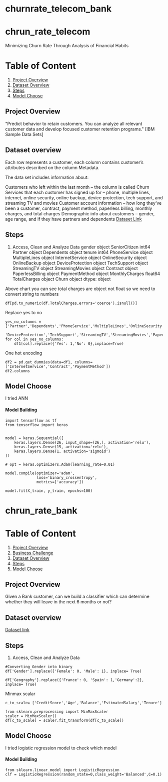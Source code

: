 # churnrate_telecom_bank

# chrun_rate_telecom

Minimizing Churn Rate Through Analysis of Financial Habits

# Table of Content
1. [Project Overview](#project)
2. [Dataset Overview](#dataset)
3. [Steps](#steps)
4. [Model Choose](#model)

<a name="project"></a>
## Project Overview

"Predict behavior to retain customers. You can analyze all relevant customer data and develop focused customer retention programs." [IBM Sample Data Sets]

<a name="dataset"></a>
## Dataset overview
Each row represents a customer, each column contains customer’s attributes described on the column Metadata.

The data set includes information about:

Customers who left within the last month – the column is called Churn
Services that each customer has signed up for – phone, multiple lines, internet, online security, online backup, device protection, tech support, and streaming TV and movies
Customer account information – how long they’ve been a customer, contract, payment method, paperless billing, monthly charges, and total charges
Demographic info about customers – gender, age range, and if they have partners and dependents
<a href='https://www.kaggle.com/blastchar/telco-customer-churn'>Dataset Link</a>
<a name="steps"></a>
## Steps  
1. Access, Clean and Analyze Data
gender               object
SeniorCitizen         int64
Partner              object
Dependents           object
tenure                int64
PhoneService         object
MultipleLines        object
InternetService      object
OnlineSecurity       object
OnlineBackup         object
DeviceProtection     object
TechSupport          object
StreamingTV          object
StreamingMovies      object
Contract             object
PaperlessBilling     object
PaymentMethod        object
MonthlyCharges      float64
TotalCharges         object
Churn                object
dtype: object

Above chart you can see total charges are object not float
so we need to convert string to numbers
```
df[pd.to_numeric(df.TotalCharges,errors='coerce').isnull()]
```
Replace yes to no
```
yes_no_columns = ['Partner','Dependents','PhoneService','MultipleLines','OnlineSecurity','OnlineBackup',
                  'DeviceProtection','TechSupport','StreamingTV','StreamingMovies','PaperlessBilling','Churn']
for col in yes_no_columns:
    df1[col].replace({'Yes': 1,'No': 0},inplace=True)
```
 
One hot encoding
```
df2 = pd.get_dummies(data=df1, columns=['InternetService','Contract','PaymentMethod'])
df2.columns
```
<a name="model"></a>
## Model Choose

I tried ANN 
#### Model Building ####

```
import tensorflow as tf
from tensorflow import keras


model = keras.Sequential([
    keras.layers.Dense(26, input_shape=(26,), activation='relu'),
    keras.layers.Dense(15, activation='relu'),
    keras.layers.Dense(1, activation='sigmoid')
])

# opt = keras.optimizers.Adam(learning_rate=0.01)

model.compile(optimizer='adam',
              loss='binary_crossentropy',
              metrics=['accuracy'])

model.fit(X_train, y_train, epochs=100)
```


# chrun_rate_bank

# Table of Content
1. [Project Overview](#project1)
2. [Business Challenge](#Business_Challenge1)
3. [Dataset Overview](#dataset1)
4. [Steps](#steps1)
5. [Model Choose](#model1)

<a name="project1"></a>
## Project Overview

Given a Bank customer, can we build a classifier which can determine whether they will leave in the next 6 months or not?


## Dataset overview
<a href='https://www.kaggle.com/barelydedicated/bank-customer-churn-modeling
'>Dataset link</a>

<a name="steps1"></a>
## Steps  
1. Access, Clean and Analyze Data
```
#Converting Gender into binary
df['Gender'].replace({'Female': 0, 'Male': 1}, inplace= True)

df['Geography'].replace({'France': 0, 'Spain': 1,'Germany':2}, inplace= True)

```
Minmax scalar
```
c_to_scale= ['CreditScore','Age','Balance','EstimatedSalary','Tenure']

from sklearn.preprocessing import MinMaxScaler
scaler = MinMaxScaler()
df[c_to_scale] = scaler.fit_transform(df[c_to_scale])
```

<a name="model1"></a>
## Model Choose

I tried logistic regression model to check which model 
#### Model Building ####

```
from sklearn.linear_model import LogisticRegression
clf = LogisticRegression(random_state=0,class_weight='Balanced',C=0.1)
```


